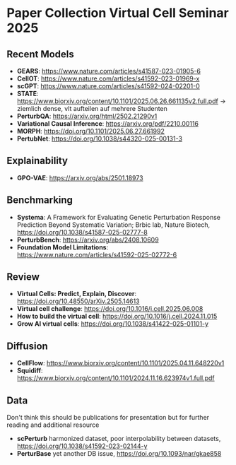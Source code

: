 # Paper Collection Virtual Cell Seminar 2025

## Recent Models
- **GEARS**: https://www.nature.com/articles/s41587-023-01905-6  
- **CellOT**: https://www.nature.com/articles/s41592-023-01969-x
- **scGPT**: https://www.nature.com/articles/s41592-024-02201-0
- **STATE**: https://www.biorxiv.org/content/10.1101/2025.06.26.661135v2.full.pdf -> ziemlich dense, vlt aufteilen auf mehrere Studenten
- **PerturbQA**: https://arxiv.org/html/2502.21290v1
- **Variational Causal Inference**: https://arxiv.org/pdf/2210.00116
- **MORPH**: https://doi.org/10.1101/2025.06.27.661992
- **PertubNet**: https://doi.org/10.1038/s44320-025-00131-3
## Explainability
- **GPO-VAE**: https://arxiv.org/abs/2501.18973

## Benchmarking
- **Systema**: A Framework for Evaluating Genetic Perturbation Response Prediction Beyond Systematic Variation; Brbic lab, Nature Biotech, https://doi.org/10.1038/s41587-025-02777-8
- **PerturbBench**: https://arxiv.org/abs/2408.10609
- **Foundation Model Limitations**: https://www.nature.com/articles/s41592-025-02772-6

## Review
- **Virtual Cells: Predict, Explain, Discover**: https://doi.org/10.48550/arXiv.2505.14613
- **Virtual cell challenge**: https://doi.org/10.1016/j.cell.2025.06.008
- **How to build the virtual cell**: https://doi.org/10.1016/j.cell.2024.11.015
- **Grow AI virtual cells**: https://doi.org/10.1038/s41422-025-01101-y

## Diffusion
- **CellFlow**: https://www.biorxiv.org/content/10.1101/2025.04.11.648220v1
- **Squidiff**: https://www.biorxiv.org/content/10.1101/2024.11.16.623974v1.full.pdf

## Data 
Don't think this should be publications for presentation but for further reading and additional resource
- **scPerturb** harmonized dataset, poor interpolability between datasets, https://doi.org/10.1038/s41592-023-02144-y
- **PerturBase** yet another DB issue, https://doi.org/10.1093/nar/gkae858
